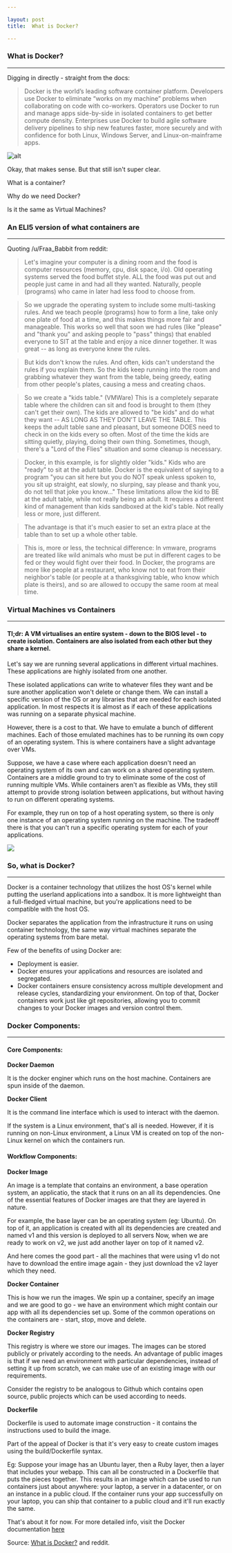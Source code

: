 ```yaml
---

layout: post
title:  What is Docker?

---
```


### What is Docker?
___

Digging in directly - straight from the docs:

>Docker is the world’s leading software container platform. Developers use Docker to eliminate “works on my machine” problems when collaborating on code with co-workers. Operators use Docker to run and manage apps side-by-side in isolated containers to get better compute density. Enterprises use Docker to build agile software delivery pipelines to ship new features faster, more securely and with confidence for both Linux, Windows Server, and Linux-on-mainframe apps.

![alt](https://www.docker.com/sites/default/files/Package%20software%40x2.png)

Okay, that makes sense. But that still isn't super clear. 

What is a container? 

Why do we need Docker? 

Is it the same as Virtual Machines?

### An ELI5 version of what containers are
____

Quoting /u/Fraa_Babbit from reddit:

>Let's imagine your computer is a dining room and the food is computer resources (memory, cpu, disk space, i/o). Old operating systems served the food buffet style. ALL the food was put out and people just came in and had all they wanted. Naturally, people (programs) who came in later had less food to choose from.


>So we upgrade the operating system to include some multi-tasking rules. And we teach people (programs) how to form a line, take only one plate of food at a time, and this makes things more fair and manageable. This works so well that soon we had rules (like "please" and "thank you" and asking people to "pass" things) that enabled everyone to SIT at the table and enjoy a nice dinner together. It was great -- as long as everyone knew the rules.


>But kids don't know the rules. And often, kids can't understand the rules if you explain them. So the kids keep running into the room and grabbing whatever they want from the table, being greedy, eating from other people's plates, causing a mess and creating chaos.


>So we create a "kids table." (VMWare) This is a completely separate table where the children can sit and food is brought to them (they can't get their own). The kids are allowed to "be kids" and do what they want -- AS LONG AS THEY DON'T LEAVE THE TABLE. This keeps the adult table sane and pleasant, but someone DOES need to check in on the kids every so often. Most of the time the kids are sitting quietly, playing, doing their own thing. Sometimes, though, there's a "Lord of the Flies" situation and some cleanup is necessary.


>Docker, in this example, is for slightly older "kids." Kids who are "ready" to sit at the adult table. Docker is the equivalent of saying to a program "you can sit here but you do NOT speak unless spoken to, you sit up straight, eat slowly, no slurping, say please and thank you, do not tell that joke you know..." These limitations allow the kid to BE at the adult table, while not really being an adult. It requires a different kind of management than kids sandboxed at the kid's table. Not really less or more, just different.


>The advantage is that it's much easier to set an extra place at the table than to set up a whole other table.


>This is, more or less, the technical difference: In vmware, programs are treated like wild animals who must be put in different cages to be fed or they would fight over their food. In Docker, the programs are more like people at a restaurant, who know not to eat from their neighbor's table (or people at a thanksgiving table, who know which plate is theirs), and so are allowed to occupy the same room at meal time.



### Virtual Machines vs Containers
____

#### Tl;dr: A VM virtualises an entire system - down to the BIOS level - to create isolation. Containers are also isolated from each other but they share a kernel.

Let's say we are running several applications in different virtual machines. 
These applications are highly isolated from one another. 


These isolated applications can write to whatever files they want and be sure another application won't delete or change them.
We can install a specific version of the OS or any libraries that are needed for each isolated application. 
In most respects it is almost as if each of these applications was running on a separate physical machine.


However, there is a cost to that. 
We have to emulate a bunch of different machines. 
Each of those emulated machines has to be running its own copy of an operating system.
This is where containers have a slight advantage over VMs.

Suppose, we have a case where each application doesn't need an operating system of its own and can
work on a shared operating system. Containers are a middle ground to try to eliminate some of the cost of running multiple VMs.
While containers aren't as flexible as VMs, they still attempt to provide strong isolation between applications, but without having to run on different operating systems.


For example, they run on top of a host operating system, so there is only one instance of an operating system running on the machine. 
The tradeoff there is that you can't run a specific operating system for each of your applications. 

<img align = centre src = "https://www.sdxcentral.com/wp-content/uploads/2016/01/containers-versus-virtual-machines-docker-inc-rightscale.jpg">

### So, what is Docker?
___

Docker is a container technology that utilizes the host OS's kernel while putting the userland applications into a sandbox.
It is more lightweight than a full-fledged virtual machine, but you're applications need to be compatible with the host OS.

Docker separates the application from the infrastructure it runs on using container technology,
the same way virtual machines separate the operating systems from bare metal.

Few of the benefits of using Docker are:
* Deployment is easier.
* Docker ensures your applications and resources are isolated and segregated.
* Docker containers ensure consistency across multiple development and release cycles, standardizing your environment. 
On top of that, Docker containers work  just like git repositories, allowing you to commit changes to your Docker images and version control them. 


### Docker Components:

___

#### Core Components:

**Docker Daemon** 

It is the docker enginer which runs on the host machine. Containers are spun inside of the daemon.

**Docker Client**

It is the command line interface which is used to interact with the daemon.

If the system is a Linux environment, that's all is needed. However, if it is running on non-Linux environment, a Linux VM is created on top of the non-Linux kernel on which the containers run.

#### Workflow Components:

**Docker Image**


An image is a template that contains an environment, a base operation system, an applicatio, the stack that it runs on an all its dependencies.
One of the essential features of Docker images are that they are layered in nature.

For example, the base layer can be an operating system (eg: Ubuntu). 
On top of it, an application is created with all its dependencies are created and named v1 and this version is deployed to all servers 
Now, when we are ready to work on v2, we just add another layer on top of it named v2.

And here comes the good part - all the machines that were using v1 do not have to download the entire image again - they just download the v2 layer which they need.

**Docker Container**

This is how we run the images. We spin up a container, specify an image and we are good to go - we have an environment which might contain our app with all its dependencies set up.
Some of the common operations on the containers are - start, stop, move and delete.

**Docker Registry**

This registry is where we store our images. The images can be stored publicly or privately according to the needs.
An advantage of public images is that if we need an environment with particular dependencies, instead of setting it up from scratch,
we can make use of an existing image with our requirements.

Consider the registry to be analogous to Github which contains open source, public projects which can be used according to needs.

**Dockerfile**

Dockerfile is used to automate image construction - it contains the instructions used to build the image.


Part of the appeal of Docker is that it's very easy to create custom images using the build/Dockerfile syntax.


Eg: Suppose your image has an Ubuntu layer, then a Ruby layer, then a layer that includes your webapp. 
This can all be constructed in a Dockerfile that puts the pieces together. 
This results in an image which can be used to run containers just about anywhere: your laptop, a server in a datacenter, or on an instance in a public cloud. 
If the container runs your app successfully on your laptop, you can ship that container to a public cloud and it'll run exactly the same.

That's about it for now. For more detailed info, visit the Docker documentation [here](https://docs.docker.com/)

Source: [What is Docker?](https://www.youtube.com/watch?v=aLipr7tTuA4) and reddit. 











